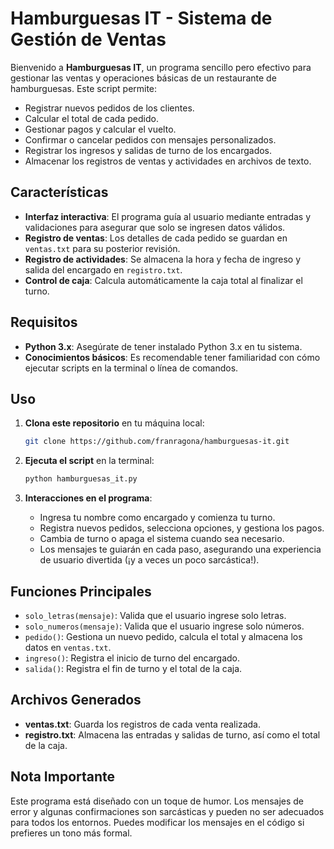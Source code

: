 # Hamburguesas IT - Sistema de Gestión de Ventas

Bienvenido a **Hamburguesas IT**, un programa sencillo pero efectivo para gestionar las ventas y operaciones básicas de un restaurante de hamburguesas. Este script permite:

- Registrar nuevos pedidos de los clientes.
- Calcular el total de cada pedido.
- Gestionar pagos y calcular el vuelto.
- Confirmar o cancelar pedidos con mensajes personalizados.
- Registrar los ingresos y salidas de turno de los encargados.
- Almacenar los registros de ventas y actividades en archivos de texto.

## Características

- **Interfaz interactiva**: El programa guía al usuario mediante entradas y validaciones para asegurar que solo se ingresen datos válidos.
- **Registro de ventas**: Los detalles de cada pedido se guardan en `ventas.txt` para su posterior revisión.
- **Registro de actividades**: Se almacena la hora y fecha de ingreso y salida del encargado en `registro.txt`.
- **Control de caja**: Calcula automáticamente la caja total al finalizar el turno.

## Requisitos

- **Python 3.x**: Asegúrate de tener instalado Python 3.x en tu sistema.
- **Conocimientos básicos**: Es recomendable tener familiaridad con cómo ejecutar scripts en la terminal o línea de comandos.

## Uso

1. **Clona este repositorio** en tu máquina local:

   ```bash
   git clone https://github.com/franragona/hamburguesas-it.git
2. **Ejecuta el script** en la terminal:

   ```bash
   python hamburguesas_it.py
   ```

3. **Interacciones en el programa**:
   - Ingresa tu nombre como encargado y comienza tu turno.
   - Registra nuevos pedidos, selecciona opciones, y gestiona los pagos.
   - Cambia de turno o apaga el sistema cuando sea necesario.
   - Los mensajes te guiarán en cada paso, asegurando una experiencia de usuario divertida (¡y a veces un poco sarcástica!).

## Funciones Principales

- `solo_letras(mensaje)`: Valida que el usuario ingrese solo letras.
- `solo_numeros(mensaje)`: Valida que el usuario ingrese solo números.
- `pedido()`: Gestiona un nuevo pedido, calcula el total y almacena los datos en `ventas.txt`.
- `ingreso()`: Registra el inicio de turno del encargado.
- `salida()`: Registra el fin de turno y el total de la caja.

## Archivos Generados

- **ventas.txt**: Guarda los registros de cada venta realizada.
- **registro.txt**: Almacena las entradas y salidas de turno, así como el total de la caja.

## Nota Importante

Este programa está diseñado con un toque de humor. Los mensajes de error y algunas confirmaciones son sarcásticas y pueden no ser adecuados para todos los entornos. Puedes modificar los mensajes en el código si prefieres un tono más formal.
